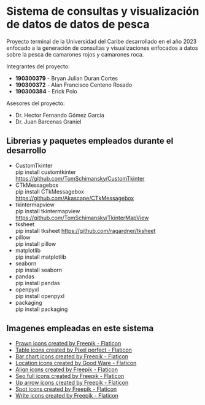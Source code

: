 # Sistema de consultas y visualización de datos de datos de pesca
Proyecto terminal de la Universidad del Caribe desarrollado en el año 2023 enfocado a la generación de consultas y visualizaciones enfocados a datos sobre la pesca de camarones rojos y camarones roca.

Integrantes del proyecto:
* **190300379** - Bryan Julian Duran Cortes
* **190300372** - Alan Francisco Centeno Rosado
* **190300384** - Erick Polo

Asesores del proyecto:
* Dr. Hector Fernando Gómez Garcia
* Dr. Juan Barcenas Graniel

## Librerias y paquetes empleados durante el desarrollo
* CustomTkinter<br> pip install customtkinter
https://github.com/TomSchimansky/CustomTkinter
* CTkMessagebox<br> pip install CTkMessagebox
https://github.com/Akascape/CTkMessagebox
* tkintermapview<br> pip install tkintermapview
https://github.com/TomSchimansky/TkinterMapView
* tksheet<br> pip install tksheet
https://github.com/ragardner/tksheet
* pillow<br> pip install pillow
* matplotlib<br> pip install matplotlib
* seaborn<br> pip install seaborn
* pandas<br> pip install pandas
* openpyxl<br> pip install openpyxl
* packaging<br> pip install packaging

## Imagenes empleadas en este sistema
* <a href="https://www.flaticon.com/free-icons/prawn" title="Prawn icons">Prawn icons created by Freepik - Flaticon</a>
* <a href="https://www.flaticon.com/free-icons/table" title="table icons">Table icons created by Pixel perfect - Flaticon</a>
* <a href="https://www.flaticon.com/free-icons/bar-chart" title="bar chart icons">Bar chart icons created by Freepik - Flaticon</a>
* <a href="https://www.flaticon.com/free-icons/location" title="location icons">Location icons created by Good Ware - Flaticon</a>
* <a href="https://www.flaticon.com/free-icons/align" title="align icons">Align icons created by Freepik - Flaticon</a>
* <a href="https://www.flaticon.com/free-icons/seo-full" title="seo full icons">Seo full icons created by Freepik - Flaticon</a>
* <a href="https://www.flaticon.com/free-icons/up-arrow" title="up arrow icons">Up arrow icons created by Freepik - Flaticon</a>
* <a href="https://www.flaticon.com/free-icons/spot" title="spot icons">Spot icons created by Freepik - Flaticon</a>
* <a href="https://www.flaticon.com/free-icons/write" title="write icons">Write icons created by Freepik - Flaticon</a>